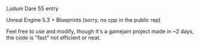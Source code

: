 Ludum Dare 55 entry

Unreal Engine 5.3 + Blueprints (sorry, no cpp in the public rep)

Feel free to use and modify, though it's a gamejam project made in ~2 days, the code is "fast" not efficient or neat.
